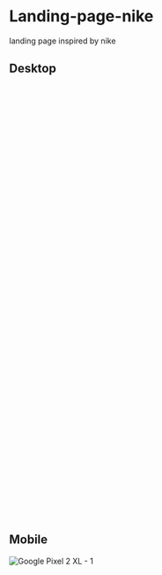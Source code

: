 # Landing-page-nike
landing page inspired by nike

## Desktop
<div src="https://user-images.githubusercontent.com/73085812/152659381-9348e0e1-7e5e-4adf-9d8e-b8117f16e3ae.png" style="width: 20%; height: 20%;"></div>


## Mobile
![Google Pixel 2 XL - 1](https://user-images.githubusercontent.com/73085812/105763340-6f966f00-5f34-11eb-8fab-5e389c06bddd.png)
